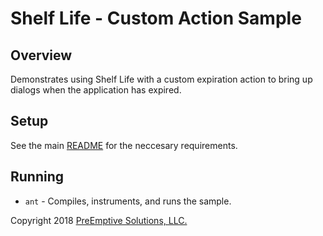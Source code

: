 # Shelf Life - Custom Action Sample

## Overview

Demonstrates using Shelf Life with a custom expiration action to bring up dialogs when the application has expired.

## Setup

See the main [README](../README.md) for the neccesary requirements.

## Running

* `ant` - Compiles, instruments, and runs the sample.

Copyright 2018 [PreEmptive Solutions, LLC.](https://www.preemptive.com)
